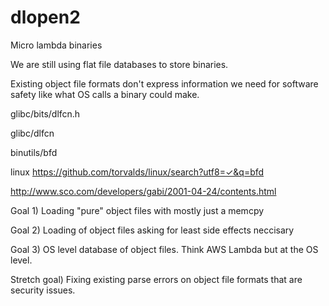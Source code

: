 # dlopen2
Micro lambda binaries

We are still using flat file databases to store binaries.

Existing object file formats don't express information we need for software safety like what OS calls a binary could make.

glibc/bits/dlfcn.h

glibc/dlfcn

binutils/bfd 

linux https://github.com/torvalds/linux/search?utf8=✓&q=bfd

http://www.sco.com/developers/gabi/2001-04-24/contents.html

Goal 1) Loading "pure" object files with mostly just a memcpy

Goal 2) Loading of object files asking for least side effects neccisary

Goal 3) OS level database of object files. Think AWS Lambda but at the OS level.

Stretch goal) Fixing existing parse errors on object file formats that are security issues.
